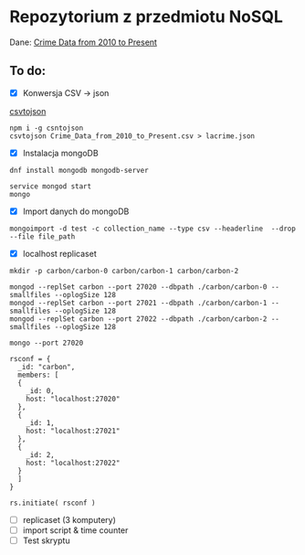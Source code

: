 # Repozytorium z przedmiotu NoSQL

Dane: [Crime Data from 2010 to Present](https://catalog.data.gov/dataset/crime-data-from-2010-to-present)

## To do: 
- [x] Konwersja CSV -> json

[csvtojson](https://www.npmjs.com/package/csvtojson)
```
npm i -g csntojson
csvtojson Crime_Data_from_2010_to_Present.csv > lacrime.json
```
- [x] Instalacja mongoDB
```
dnf install mongodb mongodb-server
```
```
service mongod start
mongo
```
- [x] Import danych do mongoDB
```
mongoimport -d test -c collection_name --type csv --headerline  --drop --file file_path
```
- [x] localhost replicaset
```
mkdir -p carbon/carbon-0 carbon/carbon-1 carbon/carbon-2
```
```
mongod --replSet carbon --port 27020 --dbpath ./carbon/carbon-0 --smallfiles --oplogSize 128
mongod --replSet carbon --port 27021 --dbpath ./carbon/carbon-1 --smallfiles --oplogSize 128
mongod --replSet carbon --port 27022 --dbpath ./carbon/carbon-2 --smallfiles --oplogSize 128
```
```
mongo --port 27020

rsconf = {
  _id: "carbon",
  members: [
  {
    _id: 0,
    host: "localhost:27020"
  },
  {
    _id: 1,
    host: "localhost:27021"
  },
  {
    _id: 2,
    host: "localhost:27022"
  }
  ]
}

rs.initiate( rsconf )
```
- [ ] replicaset (3 komputery)
- [ ] import script & time counter
- [ ] Test skryptu
